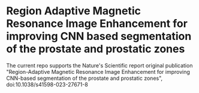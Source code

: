 # Region Adaptive Magnetic Resonance Image Enhancement for improving CNN based segmentation of the prostate and prostatic zones
The current repo supports the Nature's Scientific report original publication \
"Region-Adaptive Magnetic Resonance Image Enhancement for improving CNN-based segmentation of the prostate and prostatic zones", doi:10.1038/s41598-023-27671-8

